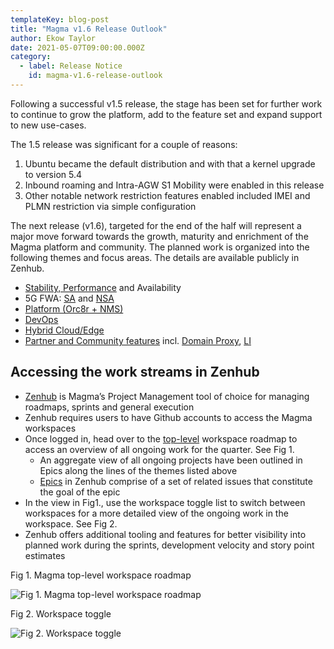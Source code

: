 ```yaml
---
templateKey: blog-post
title: "Magma v1.6 Release Outlook"
author: Ekow Taylor
date: 2021-05-07T09:00:00.000Z
category:
  - label: Release Notice
    id: magma-v1.6-release-outlook
---
```


Following a successful v1.5 release, the stage has been set for further work to continue to grow the platform, add to the feature set and expand support to new use-cases.

The 1.5 release was significant for a couple of reasons:

1. Ubuntu became the default distribution and with that a kernel upgrade to version 5.4
2. Inbound roaming and Intra-AGW S1 Mobility were enabled in this release
3. Other notable network restriction features enabled included IMEI and PLMN restriction via simple configuration

The next release (v1.6), targeted for the end of the half will represent a major move forward towards the growth, maturity and enrichment of the Magma platform and community. The planned work is organized into the following themes and focus areas. The details are available publicly in Zenhub.

*   [Stability, Performance](https://app.zenhub.com/workspaces/magma--stability-and-performance-608c7a8e3528ba000ecd7920/roadmap) and Availability
*   5G FWA: [SA](https://app.zenhub.com/workspaces/magma--5g-sa-60871e99b9326f001696b1ee/board?repos=170803235) and [NSA](https://app.zenhub.com/workspaces/magma--5g-nsa-608c78da59046d0013cf318f/roadmap)
*   [Platform (Orc8r + NMS)](https://app.zenhub.com/workspaces/magma--platform-607edea0598dec000e04a56b/roadmap)
*   [DevOps](https://app.zenhub.com/workspaces/magma--devops-5f98596bdbbaee000ef2c1f6/roadmap)
*   [Hybrid Cloud/Edge](https://app.zenhub.com/workspaces/magma--hybrid-cloudedge-608c919dd66ae30010cbd1c1/roadmap)
*   [Partner and Community features](https://app.zenhub.com/workspaces/magma--partnercommunity-features-609035a052e621000fbda977/roadmap) incl. [Domain Proxy](https://app.zenhub.com/workspaces/magma--domain-proxy-development-6064cb9d84ca0600135548c9/roadmap), [LI](https://app.zenhub.com/workspaces/magma--li-5fdce1d87a970e001c1f531e/roadmap)

<p></p>

## Accessing the work streams in Zenhub

- [Zenhub](https://app.zenhub.com/workspaces/magma-5fac75d3e2cd890011f1677a/board?repos=170803235) is Magma’s Project Management tool of choice for managing roadmaps, sprints and general execution
- Zenhub requires users to have Github accounts to access the Magma workspaces
- Once logged in, head over to the [top-level](https://app.zenhub.com/workspaces/magma-5fac75d3e2cd890011f1677a/roadmap) workspace roadmap to access an overview of all ongoing work for the quarter. See Fig 1.
	- An aggregate view of all ongoing projects have been outlined in Epics along the lines of the themes listed above
	- [Epics](https://help.zenhub.com/support/solutions/articles/43000010341-an-intro-to-zenhub-epics) in Zenhub comprise of a set of related issues that constitute the goal of the epic
- In the view in Fig1., use the workspace toggle list to switch between workspaces for a more detailed view of the ongoing work in the workspace. See Fig 2.
- Zenhub offers additional tooling and features for better visibility into planned work during the sprints, development velocity and story point estimates

Fig 1. Magma top-level workspace roadmap<br/>

![Fig 1. Magma top-level workspace roadmap](/img/fig-1-magma-top-level-workspace-roadmap.png "Fig 1. Magma top-level workspace roadmap")


Fig 2. Workspace toggle<br/>

![Fig 2. Workspace toggle](/img/fig-2.-workspace-toggle.png "Fig 2. Workspace toggle")

